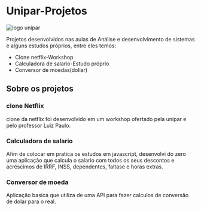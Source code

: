 # Unipar-Projetos

![logo unipar](https://www.unipar.br/static/img/logos/horizontal.5578da766792.svg)

Projetos desenvolvidos nas aulas de Análise e desenvolvimento de sistemas e alguns estudos próprios, entre eles temos:
- Clone netflix-Workshop
- Calculadora de salario-Estudo próprio
- Conversor de moedas(dollar)

## Sobre os projetos

### clone Netflix

  clone da netflix foi desenvolvido em um workshop ofertado pela unipar e pelo professor Luiz Paulo.
  
### Calculadora de salario

  Afim de colocar em pratica os estudos em javascript, desenvolvi do zero uma aplicação que calcula o salario com todos os seus descontos e acréscimos de IRRF, INSS, dependentes, faltase e horas extras.

### Conversor de moeda

  Aplicação basica que utiliza de uma API para fazer calculos de conversão de dolar para o real.

